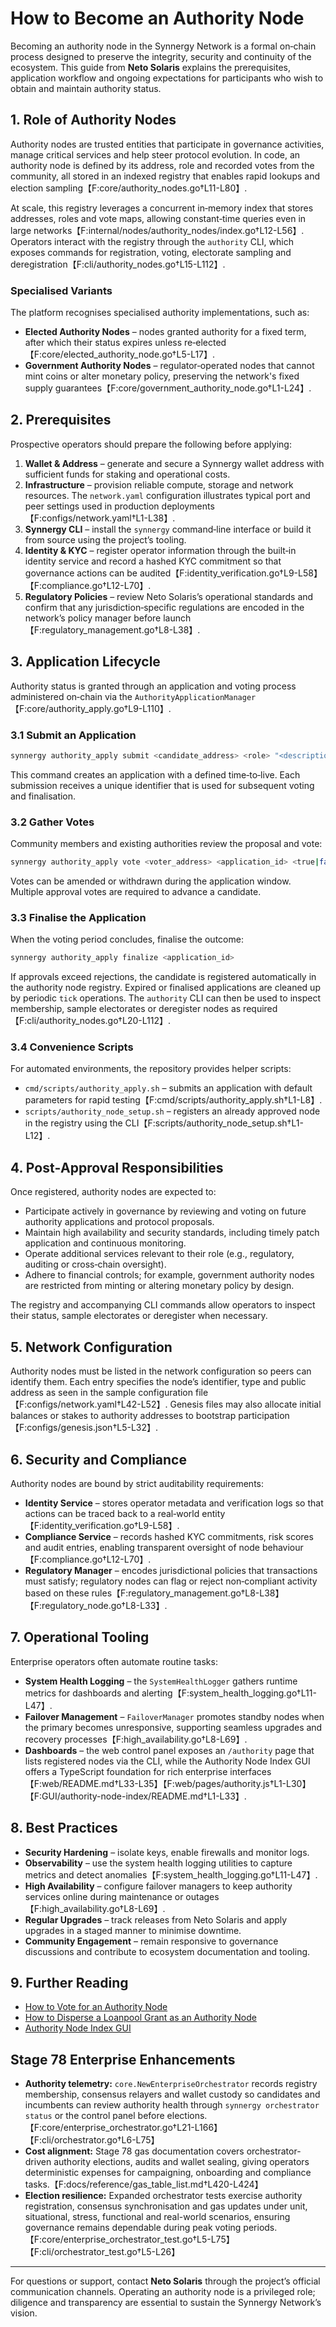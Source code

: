 # How to Become an Authority Node

Becoming an authority node in the Synnergy Network is a formal on‑chain
process designed to preserve the integrity, security and continuity of the
ecosystem.  This guide from **Neto Solaris** explains the
prerequisites, application workflow and ongoing expectations for
participants who wish to obtain and maintain authority status.

## 1. Role of Authority Nodes

Authority nodes are trusted entities that participate in governance
activities, manage critical services and help steer protocol evolution.  In
code, an authority node is defined by its address, role and recorded votes
from the community, all stored in an indexed registry that enables rapid
lookups and election sampling【F:core/authority_nodes.go†L11-L80】.

At scale, this registry leverages a concurrent in‑memory index that stores
addresses, roles and vote maps, allowing constant‑time queries even in large
networks【F:internal/nodes/authority_nodes/index.go†L12-L56】. Operators interact
with the registry through the `authority` CLI, which exposes commands for
registration, voting, electorate sampling and deregistration【F:cli/authority_nodes.go†L15-L112】.

### Specialised Variants

The platform recognises specialised authority implementations, such as:

* **Elected Authority Nodes** – nodes granted authority for a fixed term,
  after which their status expires unless re‑elected【F:core/elected_authority_node.go†L5-L17】.
* **Government Authority Nodes** – regulator‑operated nodes that cannot
  mint coins or alter monetary policy, preserving the network's fixed supply
  guarantees【F:core/government_authority_node.go†L1-L24】.

## 2. Prerequisites

Prospective operators should prepare the following before applying:

1. **Wallet & Address** – generate and secure a Synnergy wallet address with
   sufficient funds for staking and operational costs.
2. **Infrastructure** – provision reliable compute, storage and network
   resources.  The `network.yaml` configuration illustrates typical port and
   peer settings used in production deployments【F:configs/network.yaml†L1-L38】.
3. **Synnergy CLI** – install the `synnergy` command‑line interface or build
   it from source using the project’s tooling.
4. **Identity & KYC** – register operator information through the built‑in
   identity service and record a hashed KYC commitment so that governance
   actions can be audited【F:identity_verification.go†L9-L58】【F:compliance.go†L12-L70】.
5. **Regulatory Policies** – review Neto Solaris’s operational standards
   and confirm that any jurisdiction‑specific regulations are encoded in the
   network’s policy manager before launch【F:regulatory_management.go†L8-L38】.

## 3. Application Lifecycle

Authority status is granted through an application and voting process
administered on‑chain via the `AuthorityApplicationManager`【F:core/authority_apply.go†L9-L110】.

### 3.1 Submit an Application

```bash
synnergy authority_apply submit <candidate_address> <role> "<description>"
```

This command creates an application with a defined time‑to‑live.  Each
submission receives a unique identifier that is used for subsequent voting
and finalisation.

### 3.2 Gather Votes

Community members and existing authorities review the proposal and vote:

```bash
synnergy authority_apply vote <voter_address> <application_id> <true|false>
```

Votes can be amended or withdrawn during the application window.  Multiple
approval votes are required to advance a candidate.

### 3.3 Finalise the Application

When the voting period concludes, finalise the outcome:

```bash
synnergy authority_apply finalize <application_id>
```

If approvals exceed rejections, the candidate is registered automatically in
the authority node registry.  Expired or finalised applications are cleaned
up by periodic `tick` operations. The `authority` CLI can then be used to
inspect membership, sample electorates or deregister nodes as required
【F:cli/authority_nodes.go†L20-L112】.

### 3.4 Convenience Scripts

For automated environments, the repository provides helper scripts:

* `cmd/scripts/authority_apply.sh` – submits an application with default
  parameters for rapid testing【F:cmd/scripts/authority_apply.sh†L1-L8】.
* `scripts/authority_node_setup.sh` – registers an already approved node in
  the registry using the CLI【F:scripts/authority_node_setup.sh†L1-L12】.

## 4. Post‑Approval Responsibilities

Once registered, authority nodes are expected to:

* Participate actively in governance by reviewing and voting on future
  authority applications and protocol proposals.
* Maintain high availability and security standards, including timely patch
  application and continuous monitoring.
* Operate additional services relevant to their role (e.g., regulatory,
  auditing or cross‑chain oversight).
* Adhere to financial controls; for example, government authority nodes are
  restricted from minting or altering monetary policy by design.

The registry and accompanying CLI commands allow operators to inspect their
status, sample electorates or deregister when necessary.

## 5. Network Configuration

Authority nodes must be listed in the network configuration so peers can
identify them.  Each entry specifies the node’s identifier, type and public
address as seen in the sample configuration file【F:configs/network.yaml†L42-L52】.
Genesis files may also allocate initial balances or stakes to authority
addresses to bootstrap participation【F:configs/genesis.json†L5-L32】.

## 6. Security and Compliance

Authority nodes are bound by strict auditability requirements:

* **Identity Service** – stores operator metadata and verification logs so
  that actions can be traced back to a real‑world entity【F:identity_verification.go†L9-L58】.
* **Compliance Service** – records hashed KYC commitments, risk scores and
  audit entries, enabling transparent oversight of node behaviour【F:compliance.go†L12-L70】.
* **Regulatory Manager** – encodes jurisdictional policies that transactions
  must satisfy; regulatory nodes can flag or reject non‑compliant activity
  based on these rules【F:regulatory_management.go†L8-L38】【F:regulatory_node.go†L8-L33】.

## 7. Operational Tooling

Enterprise operators often automate routine tasks:

* **System Health Logging** – the `SystemHealthLogger` gathers runtime metrics
  for dashboards and alerting【F:system_health_logging.go†L11-L47】.
* **Failover Management** – `FailoverManager` promotes standby nodes when the
  primary becomes unresponsive, supporting seamless upgrades and recovery
  processes【F:high_availability.go†L8-L69】.
* **Dashboards** – the web control panel exposes an `/authority` page that
  lists registered nodes via the CLI, while the Authority Node Index GUI
  offers a TypeScript foundation for rich enterprise interfaces【F:web/README.md†L33-L35】【F:web/pages/authority.js†L1-L30】【F:GUI/authority-node-index/README.md†L1-L33】.

## 8. Best Practices

* **Security Hardening** – isolate keys, enable firewalls and monitor logs.
* **Observability** – use the system health logging utilities to capture
  metrics and detect anomalies【F:system_health_logging.go†L11-L47】.
* **High Availability** – configure failover managers to keep authority
  services online during maintenance or outages【F:high_availability.go†L8-L69】.
* **Regular Upgrades** – track releases from Neto Solaris and apply
  upgrades in a staged manner to minimise downtime.
* **Community Engagement** – remain responsive to governance discussions and
  contribute to ecosystem documentation and tooling.

## 9. Further Reading

* [How to Vote for an Authority Node](./How%20to%20vote%20for%20authority%20node.md)
* [How to Disperse a Loanpool Grant as an Authority Node](./How%20to%20disperse%20a%20loanpool%20grant%20as%20an%20authority%20node.md)
* [Authority Node Index GUI](../architecture/node_operations_dashboard_architecture.md)

## Stage 78 Enterprise Enhancements
- **Authority telemetry:** `core.NewEnterpriseOrchestrator` records registry membership, consensus relayers and wallet custody so candidates and incumbents can review authority health through `synnergy orchestrator status` or the control panel before elections.【F:core/enterprise_orchestrator.go†L21-L166】【F:cli/orchestrator.go†L6-L75】
- **Cost alignment:** Stage 78 gas documentation covers orchestrator-driven authority elections, audits and wallet sealing, giving operators deterministic expenses for campaigning, onboarding and compliance tasks.【F:docs/reference/gas_table_list.md†L420-L424】
- **Election resilience:** Expanded orchestrator tests exercise authority registration, consensus synchronisation and gas updates under unit, situational, stress, functional and real-world scenarios, ensuring governance remains dependable during peak voting periods.【F:core/enterprise_orchestrator_test.go†L5-L75】【F:cli/orchestrator_test.go†L5-L26】

---

For questions or support, contact **Neto Solaris** through the
project’s official communication channels.  Operating an authority node is a
privileged role; diligence and transparency are essential to sustain the
Synnergy Network’s vision.


